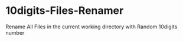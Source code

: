 # 10digits-Files-Renamer
Rename All Files in the current working directory with Random 10digits number
